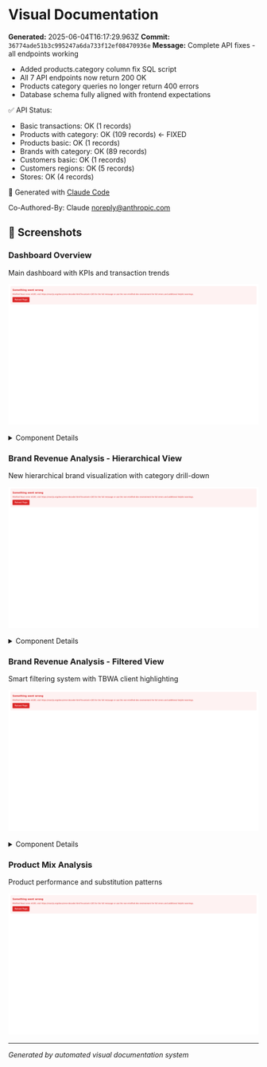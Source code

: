 # Visual Documentation

**Generated:** 2025-06-04T16:17:29.963Z
**Commit:** `36774ade51b3c995247a6da733f12ef08470936e`
**Message:** Complete API fixes - all endpoints working

- Added products.category column fix SQL script
- All 7 API endpoints now return 200 OK
- Products category queries no longer return 400 errors
- Database schema fully aligned with frontend expectations

✅ API Status:

- Basic transactions: OK (1 records)
- Products with category: OK (109 records) ← FIXED
- Products basic: OK (1 records)
- Brands with category: OK (89 records)
- Customers basic: OK (1 records)
- Customers regions: OK (5 records)
- Stores: OK (4 records)

🤖 Generated with [Claude Code](https://claude.ai/code)

Co-Authored-By: Claude <noreply@anthropic.com>

## 📱 Screenshots

### Dashboard Overview

Main dashboard with KPIs and transaction trends

![Dashboard Overview](./dashboard-overview.png)

<details>
<summary>Component Details</summary>

#### kpi metrics

![kpi-metrics](./dashboard-overview-kpi-metrics.png)

</details>

### Brand Revenue Analysis - Hierarchical View

New hierarchical brand visualization with category drill-down

![Brand Revenue Analysis - Hierarchical View](./brand-revenue-analysis---hierarchical-view.png)

<details>
<summary>Component Details</summary>

#### kpi metrics

![kpi-metrics](./brand-revenue-analysis---hierarchical-view-kpi-metrics.png)

</details>

### Brand Revenue Analysis - Filtered View

Smart filtering system with TBWA client highlighting

![Brand Revenue Analysis - Filtered View](./brand-revenue-analysis---filtered-view.png)

<details>
<summary>Component Details</summary>

#### kpi metrics

![kpi-metrics](./brand-revenue-analysis---filtered-view-kpi-metrics.png)

</details>

### Product Mix Analysis

Product performance and substitution patterns

![Product Mix Analysis](./product-mix-analysis.png)

---

_Generated by automated visual documentation system_
